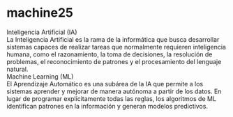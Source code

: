 # machine25
Inteligencia Artificial (IA)  
La Inteligencia Artificial es la rama de la informática que busca desarrollar sistemas capaces de realizar tareas que normalmente requieren inteligencia humana, como el razonamiento, la toma de decisiones, la resolución de problemas, el reconocimiento de patrones y el procesamiento del lenguaje natural.  
Machine Learning (ML)  
El Aprendizaje Automático es una subárea de la IA que permite a los sistemas aprender y mejorar de manera autónoma a partir de los datos. En lugar de programar explícitamente todas las reglas, los algoritmos de ML identifican patrones en la información y generan modelos predictivos.  
